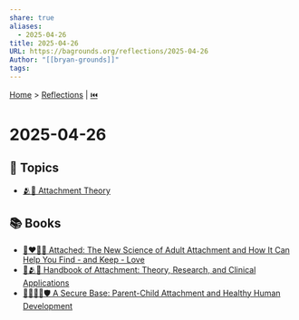 ```yaml
---
share: true
aliases:
  - 2025-04-26
title: 2025-04-26
URL: https://bagrounds.org/reflections/2025-04-26
Author: "[[bryan-grounds]]"
tags: 
---
```

[Home](../index.md) > [Reflections](./index.md) | [⏮️](./2025-04-25.md)  
# 2025-04-26  
## 🌌 Topics  
- [🫂💖 Attachment Theory](../topics/attachment-theory.md)  
  
## 📚 Books  
- [🧑‍❤️‍🧑🔗 Attached: The New Science of Adult Attachment and How It Can Help You Find - and Keep - Love](../books/attached-the-new-science-of-adult-attachment-and-how-it-can-help-you-find-and-keep-love.md)  
- [📖🫂🥼 Handbook of Attachment: Theory, Research, and Clinical Applications](../books/handbook-of-attachment-theory-research-and-clinical-applications.md)  
- [👨‍👩‍👧‍👦🛡️ A Secure Base: Parent-Child Attachment and Healthy Human Development](../books/a-secure-base-parent-child-attachment-and-healthy-human-development.md)  
